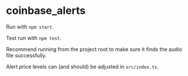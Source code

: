 # coinbase_alerts

Run with `npm start`.

Test run with `npm test`.

Recommend running from the project root to make sure it finds the audio file successfully.

Alert price levels can (and should) be adjusted in `src/index.ts`.
